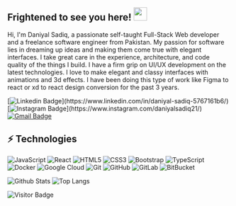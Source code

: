 ## Frightened to see you here! <img src="https://raw.githubusercontent.com/aemmadi/aemmadi/master/wave.gif" width="30">

Hi, I'm Daniyal Sadiq, a passionate self-taught Full-Stack Web developer and a freelance
software engineer from Pakistan. My passion for software lies in dreaming up ideas and
making them come true with elegant interfaces. I take great care in the experience,
architecture, and code quality of the things I build. I have a firm grip on UI/UX
development on the latest technologies. I love to make elegant and classy interfaces with
animations and 3d effects. I have been doing this type of work like Figma to react or xd to
react design conversion for the past 3 years.

[![Linkedin Badge](https://img.shields.io/badge/-DaniyalSadiq-blue?style=flat-square&logo=Linkedin&logoColor=white&link=[https://www.linkedin.com/in/anirudhemmadi/](https://www.linkedin.com/in/daniyal-sadiq-5767161b6/))](https://www.linkedin.com/in/daniyal-sadiq-5767161b6/)
[![Instagram Badge](https://img.shields.io/badge/-daniyalsadiq21-purple?style=flat-square&logo=instagram&logoColor=white&link=[https://instagram.com/kanna6501/](https://www.instagram.com/daniyalsadiq21/))](https://www.instagram.com/daniyalsadiq21/)
[![Gmail Badge](https://img.shields.io/badge/-daniyalsadiq4@gmail.com-c14438?style=flat-square&logo=Gmail&logoColor=white&link=mailto:daniyalsadiq4@gmail.com)](mailto:daniyalsadiq4@gmail.com)

## ⚡ Technologies

![JavaScript](https://img.shields.io/badge/-JavaScript-black?style=flat-square&logo=javascript)
![React](https://img.shields.io/badge/-React-black?style=flat-square&logo=react)
![HTML5](https://img.shields.io/badge/-HTML5-E34F26?style=flat-square&logo=html5&logoColor=white)
![CSS3](https://img.shields.io/badge/-CSS3-1572B6?style=flat-square&logo=css3)
![Bootstrap](https://img.shields.io/badge/-Bootstrap-563D7C?style=flat-square&logo=bootstrap)
![TypeScript](https://img.shields.io/badge/-TypeScript-007ACC?style=flat-square&logo=typescript)
![Docker](https://img.shields.io/badge/-Docker-black?style=flat-square&logo=docker)
![Google Cloud](https://img.shields.io/badge/Google%20Cloud-black?style=flat-square&logo=google-cloud)
![Git](https://img.shields.io/badge/-Git-black?style=flat-square&logo=git)
![GitHub](https://img.shields.io/badge/-GitHub-181717?style=flat-square&logo=github)
![GitLab](https://img.shields.io/badge/-GitLab-FCA121?style=flat-square&logo=gitlab)
![BitBucket](https://img.shields.io/badge/-BitBucket-darkblue?style=flat-square&logo=bitbucket)

![Github Stats](https://github-readme-stats.vercel.app/api?username=daniyal8&count_private=true&show_icons=true&include_all_commits=true)
![Top Langs](https://github-readme-stats.vercel.app/api/top-langs/?username=daniyal8&hide=TeX&layout=compact)

![Visitor Badge](https://visitor-badge.laobi.icu/badge?page_id=daniyal8.daniyal8)
